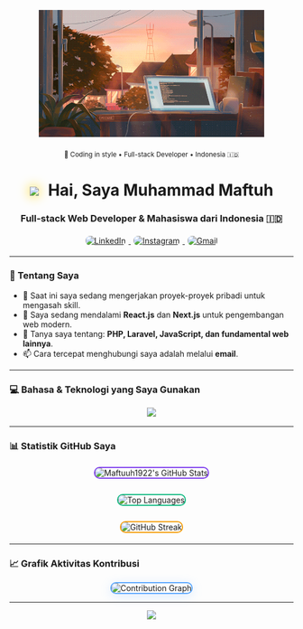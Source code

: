 <p align="center">
  <img src="https://raw.githubusercontent.com/Maftuuh1922/Maftuuh1922/main/download.gif" width="400" />
</p>

<!-- Workaround untuk border dengan markdown -->
<p align="center">
  <sub>🎨 Coding in style • Full-stack Developer • Indonesia 🇮🇩</sub>
</p>

<h1 align="center">
  <img src="https://raw.githubusercontent.com/Maftuuh1922/Maftuuh1922/main/assets/Hi.gif" width="30px" style="margin-right: 10px; filter: drop-shadow(0 0 10px #FFD700);">
  Hai, Saya Muhammad Maftuh
</h1>

<h3 align="center">Full-stack Web Developer & Mahasiswa dari Indonesia 🇮🇩</h3>

<p align="center">
  <a href="https://linkedin.com/in/NAMA_PENGGUNA_LINKEDIN" target="_blank">
    <img src="https://img.shields.io/badge/LinkedIn-0077B5?style=for-the-badge&logo=linkedin&logoColor=white&border-radius=10px" alt="LinkedIn" style="margin: 5px; transition: transform 0.3s ease; border-radius: 8px;"/>
  </a>
  <a href="https://instagram.com/haduhkk" target="_blank">
    <img src="https://img.shields.io/badge/Instagram-E4405F?style=for-the-badge&logo=instagram&logoColor=white" alt="Instagram" style="margin: 5px; transition: transform 0.3s ease; border-radius: 8px;"/>
  </a>
  <a href="mailto:maftuhade123@gmail.com" target="_blank">
    <img src="https://img.shields.io/badge/Gmail-D14836?style=for-the-badge&logo=gmail&logoColor=white" alt="Gmail" style="margin: 5px; transition: transform 0.3s ease; border-radius: 8px;"/>
  </a>
</p>

---

### 🚀 Tentang Saya
- 🔭 Saat ini saya sedang mengerjakan proyek-proyek pribadi untuk mengasah skill.
- 🌱 Saya sedang mendalami **React.js** dan **Next.js** untuk pengembangan web modern.
- 💬 Tanya saya tentang: **PHP, Laravel, JavaScript, dan fundamental web lainnya**.
- 📫 Cara tercepat menghubungi saya adalah melalui **email**.

---

### 💻 Bahasa & Teknologi yang Saya Gunakan
<p align="center">
  <a href="https://skillicons.dev">
    <img src="https://skillicons.dev/icons?i=html,css,js,bootstrap,tailwind,php,laravel,mysql,git,github,vscode,figma&perline=6" />
  </a>
</p>

---

### 📊 Statistik GitHub Saya
<p align="center">
  <img align="center" src="https://github-readme-stats.vercel.app/api?username=Maftuuh1922&show_icons=true&locale=id&theme=tokyonight&count_private=true" alt="Maftuuh1922's GitHub Stats" style="border-radius: 10px; border: 2px solid #7C3AED; margin: 5px;" />
  <br/><br/>
  <img align="center" src="https://github-readme-stats.vercel.app/api/top-langs?username=Maftuuh1922&locale=id&layout=compact&theme=tokyonight" alt="Top Languages" style="border-radius: 10px; border: 2px solid #10B981; margin: 5px;" />
  <br/><br/>
  <img align="center" src="https://github-readme-streak-stats.herokuapp.com?user=Maftuuh1922&theme=tokyonight" alt="GitHub Streak" style="border-radius: 10px; border: 2px solid #F59E0B; margin: 5px;" />
</p>

---

### 📈 Grafik Aktivitas Kontribusi
<p align="center">
  <img src="https://github-readme-activity-graph.vercel.app/graph?username=Maftuuh1922&theme=tokyonight&bg_color=1A1B27&hide_border=true&line=58A6FF&point=FFFFFF&area=true&area_color=58A6FF" alt="Contribution Graph" style="border-radius: 10px; border: 2px solid #58A6FF; box-shadow: 0 4px 20px rgba(88, 166, 255, 0.2);" />
</p>

---

<p align="center">
  <img src="https://user-images.githubusercontent.com/74038190/212284158-e840e285-664b-44d7-b79b-e264b5e54825.gif" width="400">
</p>
